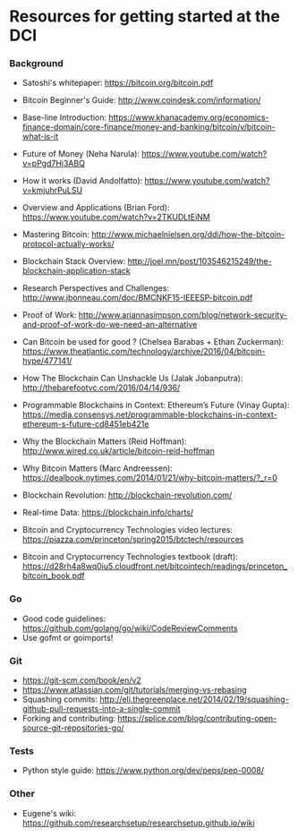 # Resources for getting started at the DCI

### Background

* Satoshi's whitepaper: https://bitcoin.org/bitcoin.pdf

* Bitcoin Beginner's Guide: http://www.coindesk.com/information/
* Base-line Introduction: https://www.khanacademy.org/economics-finance-domain/core-finance/money-and-banking/bitcoin/v/bitcoin-what-is-it
* Future of Money (Neha Narula): https://www.youtube.com/watch?v=pPgd7Hj3ABQ
* How it works (David Andolfatto): https://www.youtube.com/watch?v=kmjuhrPuLSU
* Overview and Applications (Brian Ford): https://www.youtube.com/watch?v=2TKUDLtEiNM

* Mastering Bitcoin: http://www.michaelnielsen.org/ddi/how-the-bitcoin-protocol-actually-works/
* Blockchain Stack Overview: http://joel.mn/post/103546215249/the-blockchain-application-stack
* Research Perspectives and Challenges: http://www.jbonneau.com/doc/BMCNKF15-IEEESP-bitcoin.pdf
* Proof of Work: http://www.ariannasimpson.com/blog/network-security-and-proof-of-work-do-we-need-an-alternative
* Can Bitcoin be used for good ? (Chelsea Barabas + Ethan Zuckerman): https://www.theatlantic.com/technology/archive/2016/04/bitcoin-hype/477141/
* How The Blockchain Can Unshackle Us (Jalak Jobanputra): http://thebarefootvc.com/2016/04/14/936/
* Programmable Blockchains in Context: Ethereum’s Future (Vinay Gupta): https://media.consensys.net/programmable-blockchains-in-context-ethereum-s-future-cd8451eb421e
* Why the Blockchain Matters (Reid Hoffman): http://www.wired.co.uk/article/bitcoin-reid-hoffman
* Why Bitcoin Matters (Marc Andreessen): https://dealbook.nytimes.com/2014/01/21/why-bitcoin-matters/?_r=0
* Blockchain Revolution: http://blockchain-revolution.com/
* Real-time Data: https://blockchain.info/charts/

* Bitcoin and Cryptocurrency Technologies video lectures: https://piazza.com/princeton/spring2015/btctech/resources
* Bitcoin and Cryptocurrency Technologies textbook (draft): https://d28rh4a8wq0iu5.cloudfront.net/bitcointech/readings/princeton_bitcoin_book.pdf

### Go

* Good code guidelines: https://github.com/golang/go/wiki/CodeReviewComments
* Use gofmt or goimports!

### Git

* https://git-scm.com/book/en/v2
* https://www.atlassian.com/git/tutorials/merging-vs-rebasing
* Squashing commits: http://eli.thegreenplace.net/2014/02/19/squashing-github-pull-requests-into-a-single-commit
* Forking and contributing: https://splice.com/blog/contributing-open-source-git-repositories-go/

### Tests

* Python style guide: https://www.python.org/dev/peps/pep-0008/

### Other

* Eugene's wiki: https://github.com/researchsetup/researchsetup.github.io/wiki



